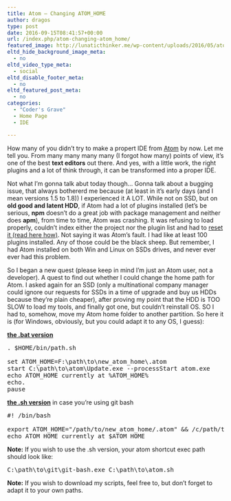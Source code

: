 ```yaml
---
title: Atom – Changing ATOM_HOME
author: dragos
type: post
date: 2016-09-15T08:41:57+00:00
url: /index.php/atom-changing-atom_home/
featured_image: http://lunaticthinker.me/wp-content/uploads/2016/05/atom.jpg
eltd_hide_background_image_meta:
  - no
eltd_video_type_meta:
  - social
eltd_disable_footer_meta:
  - no
eltd_featured_post_meta:
  - no
categories:
  - "Coder's Grave"
  - Home Page
  - IDE

---
```

How many of you didn&#8217;t try to make a propert IDE from [Atom][1] by now. Let me tell you. From many many many many (I forgot how many) points of view, it&#8217;s one of the best **text editors** out there. And yes, with a little work, the right plugins and a lot of think through, it can be transformed into a proper IDE.

Not what I&#8217;m gonna talk abut today though&#8230; Gonna talk about a bugging issue, that always bothererd me because (at least in it&#8217;s early days (and I mean versions 1.5 to 1.8)) I experienced it A LOT. While not on SSD, but on **old good and latent HDD**, if Atom had a lot of plugins installed (let&#8217;s be serious, **npm** doesn&#8217;t do a great job with package management and neither does **apm**), from time to time, Atom was crashing. It was refusing to load properly, couldn&#8217;t index either the project nor the plugin list and had to [reset it (read here how)][2]. Not saying it was Atom&#8217;s fault. I had like at least 100 plugins installed. Any of those could be the black sheep. But remember, I had Atom installed on both Win and Linux on SSDs drives, and never ever ever had this problem.

So I began a new quest (please keep in mind I&#8217;m just an Atom user, not a developer). A quest to find out whether I could change the home path for Atom. I asked again for an SSD (only a multinational company manager could ignore our requests for SSDs in a time of upgrade and buy us HDDs because they&#8217;re plain cheaper), after proving my point that the HDD is TOO SLOW to load my tools, and finally got one, but couldn&#8217;t reinstall OS. SO I had to, somehow, move my Atom home folder to another partition. So here it is (for Windows, obviously, but you could adapt it to any OS, I guess):

**[the .bat version][3]**

<pre>. $HOME/bin/path.sh

set ATOM_HOME=F:\path\to\new_atom_home\.atom
start C:\path\to\atom\Update.exe --processStart atom.exe
echo ATOM_HOME currently at %ATOM_HOME%
echo.
pause
</pre>

**[the .sh version][4]** in case you&#8217;re using git bash

<pre>#! /bin/bash

export ATOM_HOME="/path/to/new_atom_home/.atom" && /c/path/to/atom/Update.exe --processStart atom.exe
echo ATOM_HOME currently at $ATOM_HOME
</pre>

**Note:** If you wish to use the .sh version, your atom shortcut exec path should look like:

<pre>C:\path\to\git\git-bash.exe C:\path\to\atom.sh
</pre>

**Note:** If you wish to download my scripts, feel free to, but don&#8217;t forget to adapt it to your own paths.

 [1]: https://atom.io/
 [2]: /coders-grave/resetting-atom-ide/
 [3]: /wp-content/uploads/2016/09/atom.bat_.txt
 [4]: /wp-content/uploads/2016/09/atom.sh_.txt